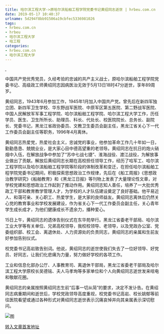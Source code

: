 ```yaml
---
title: 哈尔滨工程大学->原哈尔滨船舶工程学院党委书记黄绍同志逝世 | hrbeu.com.cn
date: 2019-05-17 10:40:37
urlname: 5d294f8bb91506a19cbfec5336981026
tags: 
- hrbeu.com.cn
- hrbeu
- 哈尔滨工程大学
- 哈工程
categories:
- hrbeu.com.cn
- 哈尔滨工程大学
---
```



[ ](/news/UploadFiles_4906/201905/2019051709352132.jpg)

中国共产党优秀党员，久经考验的忠诚的共产主义战士，原哈尔滨船舶工程学院党委书记、高级政工师黄绍同志因病医治无效于5月13日18时47分逝世，享年89周岁。

黄绍同志，1943年6月参加工作，1945年1月加入中国共产党。曾先后在新四军独立团、新四军卫生学校、华东野战军医院、中原军区第五医院、第二野战军医院、中国人民解放军军事工程学院、哈尔滨船舶工程学院、哈尔滨工程大学工作，历任学员、医生、卫生所所长、助理员、科长、代处长、校医院院长、总务长、副院长、党委书记，黑龙江省政协委员、文教卫生委员会副主任，黑龙江省关心下一代工作委员会副主任等职务，1996年4月离休。

黄绍同志热爱党，热爱社会主义，忠诚党的事业，他参加革命工作几十年如一日，勤勤恳恳、兢兢业业，是大家心目中德高望重的老领导。黄绍同志在抗日的炮火硝烟中入伍，在解放战争中参加了“苏中七战七捷”、淮海战役、渡江战役，为解放事业做出了贡献。解放后黄绍同志长期在高校担任领导工作，经历了哈军工、哈尔滨工程学院以及哈尔滨船舶工程学院等阶段的体制改革和变迁，在担任哈尔滨船舶工程学院党委书记期间，积极探索思想政治工作规律，先后在《船工周报》《思想政治教学研究》《船舶教育》和《黑龙江日报》等刊物上发表了大量理论性文章，对学校党建和思想政治工作起到了推动作用。黄绍同志知人善任，培养了一大批优秀政工干部和教育教学管理人才，为学校的人才队伍建设奠定了良好基础。他平易近人、和蔼可亲、关心职工、热爱学生，是大家的良师益友。黄绍同志离休后仍然关心党的教育事业和学校发展建设，作为省关心下一代工作委员会副主任，关心青年学生成长成才，为他们健康成长不遗余力，播种爱心。

15日上午，黄绍同志的遗体告别仪式在东华苑举行。黑龙江省委老干部局、哈尔滨工业大学等有关单位、兄弟高校领导，我校校领导、老领导，以及党政办公室、党委组织部、校工会、离退休处、人力资源处的负责同志，黄绍同志的亲属和生前友好参加告别仪式。

校党委书记高岩致告别词。他说，黄绍同志的逝世使我们失去了一位好领导、好党员、好同志，让我们化悲痛为力量，努力做好学校的各项工作。

工业和信息化部办公厅、人事教育司、离退休干部局，黑龙江省委老干部局及哈尔滨工程大学原校长吴德铭、夫人马孝珣等多家单位和个人向黄绍同志逝世发来唁电和敬献花圈。

黄绍同志的亲属按照黄绍同志生前“后事一切从简”的要求，决定不发讣告。在黄绍同志病重期间和逝世后，学校党政领导高度重视，校党委书记高岩、校长姚郁等前往医院看望或通过各种形式对黄绍同志逝世表示沉痛哀悼并向其亲属表示深切慰问。



![图](http://gongxue.cn/news/UploadFiles_4906/201905/2019051709352132.jpg)

[转入文章首发地址](http://gongxue.cn/news/2019/201905/news_195476.html)